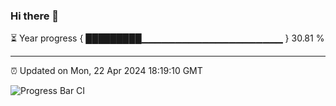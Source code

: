 ### Hi there 👋

⏳ Year progress { █████████▁▁▁▁▁▁▁▁▁▁▁▁▁▁▁▁▁▁▁▁▁ } 30.81 %

---

⏰ Updated on Mon, 22 Apr 2024 18:19:10 GMT

![Progress Bar CI](https://github.com/liununu/liununu/workflows/Progress%20Bar%20CI/badge.svg)
